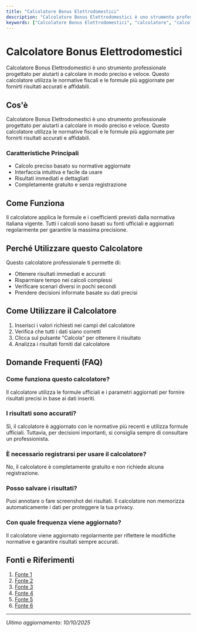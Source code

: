 ```yaml
---
title: "Calcolatore Bonus Elettrodomestici"
description: "Calcolatore Bonus Elettrodomestici è uno strumento professionale progettato per aiutarti a calcolare in modo preciso e veloce. Questo calcolatore utilizza le normative fiscali e le formule più aggiornate per fornirti risultati accurati e affidabili."
keywords: ["Calcolatore Bonus Elettrodomestici", "calcolatore", "calcolo online"]
---
```


# Calcolatore Bonus Elettrodomestici

Calcolatore Bonus Elettrodomestici è uno strumento professionale progettato per aiutarti a calcolare in modo preciso e veloce. Questo calcolatore utilizza le normative fiscali e le formule più aggiornate per fornirti risultati accurati e affidabili.

## Cos'è

Calcolatore Bonus Elettrodomestici è uno strumento professionale progettato per aiutarti a calcolare in modo preciso e veloce. Questo calcolatore utilizza le normative fiscali e le formule più aggiornate per fornirti risultati accurati e affidabili.

### Caratteristiche Principali

- Calcolo preciso basato su normative aggiornate
- Interfaccia intuitiva e facile da usare
- Risultati immediati e dettagliati
- Completamente gratuito e senza registrazione

## Come Funziona

Il calcolatore applica le formule e i coefficienti previsti dalla normativa italiana vigente. Tutti i calcoli sono basati su fonti ufficiali e aggiornati regolarmente per garantire la massima precisione.

## Perché Utilizzare questo Calcolatore

Questo calcolatore professionale ti permette di:

- Ottenere risultati immediati e accurati
- Risparmiare tempo nei calcoli complessi
- Verificare scenari diversi in pochi secondi
- Prendere decisioni informate basate su dati precisi

## Come Utilizzare il Calcolatore

1. Inserisci i valori richiesti nei campi del calcolatore
2. Verifica che tutti i dati siano corretti
3. Clicca sul pulsante "Calcola" per ottenere il risultato
4. Analizza i risultati forniti dal calcolatore

## Domande Frequenti (FAQ)

### Come funziona questo calcolatore?

Il calcolatore utilizza le formule ufficiali e i parametri aggiornati per fornire risultati precisi in base ai dati inseriti.

### I risultati sono accurati?

Sì, il calcolatore è aggiornato con le normative più recenti e utilizza formule ufficiali. Tuttavia, per decisioni importanti, si consiglia sempre di consultare un professionista.

### È necessario registrarsi per usare il calcolatore?

No, il calcolatore è completamente gratuito e non richiede alcuna registrazione.

### Posso salvare i risultati?

Puoi annotare o fare screenshot dei risultati. Il calcolatore non memorizza automaticamente i dati per proteggere la tua privacy.

### Con quale frequenza viene aggiornato?

Il calcolatore viene aggiornato regolarmente per riflettere le modifiche normative e garantire risultati sempre accurati.

## Fonti e Riferimenti

1. [Fonte 1](https://www.agenziaentrate.gov.it/portale/aree-tematiche/casa/agevolazioni/bonus-mobili-ed-elettrodomestici)
2. [Fonte 2](https://www.altroconsumo.it/soldi/imposte-e-tasse/news/bonus-elettrodomestici)
3. [Fonte 3](https://www.fiscoetasse.com/new-rassegna-stampa/1487-bonus-elettrodomestici-2025-a-chi-spetta-e-come-richiederlo.html)
4. [Fonte 4](https://biblus.acca.it/bonus-elettrodomestici-cosa-devono-sapere-i-tecnici/)
5. [Fonte 5](https://www.studiolamberti.com/bonus-elettrodomestici-2025)
6. [Fonte 6](https://detrazioni.it/la-guida-bonus-mobili-ed-elettrodomestici-per-la-detrazione/)

---

*Ultimo aggiornamento: 10/10/2025*
